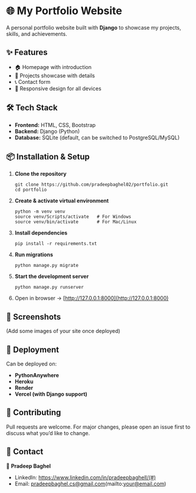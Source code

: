 # 🌐 My Portfolio Website

A personal portfolio website built with **Django** to showcase my projects, skills, and achievements.

## ✨ Features

* 🏠 Homepage with introduction
* 📂 Projects showcase with details
* 📞 Contact form
* 📱 Responsive design for all devices

## 🛠 Tech Stack

* **Frontend:** HTML, CSS, Bootstrap
* **Backend:** Django (Python)
* **Database:** SQLite (default, can be switched to PostgreSQL/MySQL)

## 📦 Installation & Setup

1. **Clone the repository**

   ```
   git clone https://github.com/pradeepbaghel02/portfolio.git
   cd portfolio
   ```

2. **Create & activate virtual environment**

   ```
   python -m venv venv
   source venv/Scripts/activate   # For Windows
   source venv/bin/activate       # For Mac/Linux
   ```

3. **Install dependencies**

   ```
   pip install -r requirements.txt
   ```

4. **Run migrations**

   ```
   python manage.py migrate
   ```

5. **Start the development server**

   ```
   python manage.py runserver
   ```

6. Open in browser → [http://127.0.0.1:8000](http://127.0.0.1:8000)

## 📸 Screenshots

(Add some images of your site once deployed)

## 🚀 Deployment

Can be deployed on:

* **PythonAnywhere**
* **Heroku**
* **Render**
* **Vercel (with Django support)**

## 🤝 Contributing

Pull requests are welcome. For major changes, please open an issue first to discuss what you’d like to change.

## 📧 Contact

👤 **Pradeep Baghel**

* LinkedIn: https://www.linkedin.com/in/pradeepbaghell/(#)
* Email: pradeepbaghel.cs@gmail.com(mailto:your@email.com)

